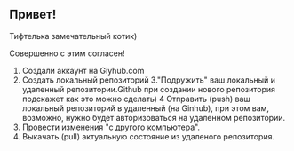 ## Привет!

Тифтелька замечательный котик)

Совершенно с этим согласен!

1. Создали аккаунт на Giyhub.com
2. Создать локальный репозиторий
3."Подружить" ваш локальный и удаленный репозитории.Github при создании нового репозитория подскажет как это можно сделать)
4 Отправить (push) ваш локальный репозиторий в удаленный (на Ginhub), при этом вам, возможно, нужно будет авторизоваться на удаленном репозитории.
5. Провести изменения "с  другого компьютера".
6. Выкачать (pull) актуальную состояние из удаленого репозитория.